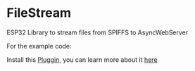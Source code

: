 # FileStream
ESP32 Library to stream files from SPIFFS to AsyncWebServer

For the example code: 

Install this [Pluggin](https://github.com/me-no-dev/arduino-esp32fs-plugin), you can learn more about it [here](https://techtutorialsx.com/2019/07/21/esp32-arduino-updating-firmware-from-the-spiffs-file-system/)

